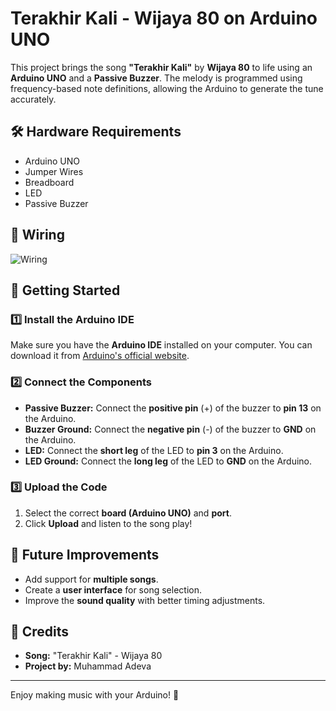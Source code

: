 # Terakhir Kali - Wijaya 80 on Arduino UNO

This project brings the song **"Terakhir Kali"** by **Wijaya 80** to life using an **Arduino UNO** and a **Passive Buzzer**. The melody is programmed using frequency-based note definitions, allowing the Arduino to generate the tune accurately.

## 🛠️ Hardware Requirements
- Arduino UNO
- Jumper Wires
- Breadboard
- LED
- Passive Buzzer

## 📝 Wiring
![Wiring](images/Annotation_2025-03-11_220040.png)

## 🚀 Getting Started
### 1️⃣ Install the Arduino IDE
Make sure you have the **Arduino IDE** installed on your computer. You can download it from [Arduino's official website](https://www.arduino.cc/en/software).

### 2️⃣ Connect the Components
- **Passive Buzzer:** Connect the **positive pin** (+) of the buzzer to **pin 13** on the Arduino.
- **Buzzer Ground:** Connect the **negative pin** (-) of the buzzer to **GND** on the Arduino.
- **LED:** Connect the **short leg** of the LED to **pin 3** on the Arduino.
- **LED Ground:** Connect the **long leg** of the LED to **GND** on the Arduino.

### 3️⃣ Upload the Code
1. Select the correct **board (Arduino UNO)** and **port**.
2. Click **Upload** and listen to the song play!

## 📌 Future Improvements
- Add support for **multiple songs**.
- Create a **user interface** for song selection.
- Improve the **sound quality** with better timing adjustments.

## 📝 Credits
- **Song:** "Terakhir Kali" - Wijaya 80
- **Project by:** Muhammad Adeva

---

Enjoy making music with your Arduino! 🎼

